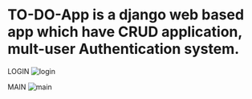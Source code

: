 # TO-DO-App is a django web based app which have CRUD application, mult-user Authentication system.


LOGIN
![login](https://user-images.githubusercontent.com/70373142/120519645-7a847300-c3f0-11eb-839f-42476215555e.png)


MAIN
![main](https://user-images.githubusercontent.com/70373142/120519708-8c661600-c3f0-11eb-8cd1-e09d33c54385.png)
